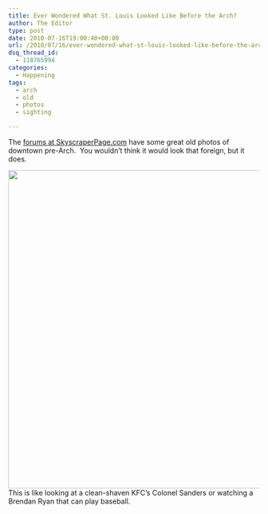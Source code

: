 ```yaml
---
title: Ever Wondered What St. Louis Looked Like Before the Arch?
author: The Editor
type: post
date: 2010-07-16T19:00:40+00:00
url: /2010/07/16/ever-wondered-what-st-louis-looked-like-before-the-arch/
dsq_thread_id:
  - 118765994
categories:
  - Happening
tags:
  - arch
  - old
  - photos
  - sighting

---
```

The <a href="http://forum.skyscraperpage.com/showthread.php?t=162521" target="_blank">forums at SkyscraperPage.com</a> have some great old photos of downtown pre-Arch.  You wouldn&#8217;t think it would look that foreign, but it does.

<a rel="attachment wp-att-5606" href="http://punchingkitty.com/2010/07/16/ever-wondered-what-st-louis-looked-like-before-the-arch/visitstlpre-1940/"><img class="aligncenter size-full wp-image-5606" title="VisitSTLpre-1940" src="http://media.punchingkitty.com/wordpress/2010/07/VisitSTLpre-1940.jpg" alt="" width="549" height="637" /></a>This is like looking at a clean-shaven KFC&#8217;s Colonel Sanders or watching a Brendan Ryan that can play baseball.
